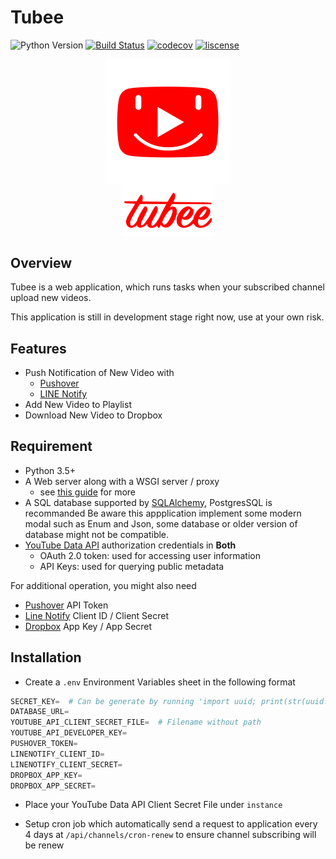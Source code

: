 # Tubee

![Python Version](https://img.shields.io/badge/python-3.5+-blue.svg)
[![Build Status](https://travis-ci.com/tomy0000000/Tubee.svg?token=pcX4zcaLzopbPNP4Hs2J&branch=master)](https://travis-ci.com/tomy0000000/Tubee)
[![codecov](https://codecov.io/gh/tomy0000000/Tubee/branch/master/graph/badge.svg?token=j6pUVAg2Wf)](https://codecov.io/gh/tomy0000000/Tubee)
[![liscense](https://img.shields.io/github/license/tomy0000000/Tubee.svg)](https://github.com/tomy0000000/Tubee/blob/master/LICENSE)

<p align="center">
    <img src="tubee/static/favicon.png" align="center">
    <br>
    <img width="150" src="tubee/static/img/tubee_text.png" align="center">
</p>

## Overview

Tubee is a web application, which runs tasks when your subscribed channel upload new videos.

This application is still in development stage right now, use at your own risk.

## Features

* Push Notification of New Video with
  * [Pushover](https://pushover.net)
  * [LINE Notify](https://notify-bot.line.me)
* Add New Video to Playlist
* Download New Video to Dropbox

## Requirement

* Python 3.5+
* A Web server along with a WSGI server / proxy
  * see [this guide](./deploy/README.md) for more
* A SQL database supported by [SQLAlchemy](https://docs.sqlalchemy.org/en/13/dialects/), PostgresSQL is recommanded
  Be aware this appplication implement some modern modal such as Enum and Json, some database or older version of database might not be compatible.
* [YouTube Data API](https://developers.google.com/youtube/registering_an_application) authorization credentials in **Both**
  * OAuth 2.0 token: used for accessing user information
  * API Keys: used for querying public metadata

For additional operation, you might also need

* [Pushover](https://pushover.net/) API Token
* [Line Notify](https://notify-bot.line.me/zh_TW/) Client ID / Client Secret
* [Dropbox](https://www.dropbox.com/developers/apps) App Key / App Secret

## Installation

* Create a `.env` Environment Variables sheet in the following format

```python
SECRET_KEY=  # Can be generate by running 'import uuid; print(str(uuid.uuid4()))'
DATABASE_URL=
YOUTUBE_API_CLIENT_SECRET_FILE=  # Filename without path
YOUTUBE_API_DEVELOPER_KEY=
PUSHOVER_TOKEN=
LINENOTIFY_CLIENT_ID=
LINENOTIFY_CLIENT_SECRET=
DROPBOX_APP_KEY=
DROPBOX_APP_SECRET=
```

* Place your YouTube Data API Client Secret File under `instance`

* Setup cron job which automatically send a request to application every 4 days at `/api/channels/cron-renew` to ensure channel subscribing will be renew